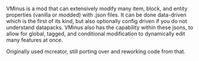 VMinus is a mod that can extensively modify many item, block, and entity properties (vanilla or modded) with .json files. It can be done data-driven which is the first of its kind, but also optionally config driven if you do not understand datapacks. VMinus also has the capability within these jsons, to allow for global, tagged, and conditional modification to dynamically edit many features at once.

Originally used mcreator, still porting over and reworking code from that.
